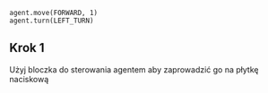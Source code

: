 ```blocks
agent.move(FORWARD, 1)
agent.turn(LEFT_TURN)
```
## Krok 1
Użyj bloczka do sterowania agentem aby zaprowadzić go na płytkę naciskową 
